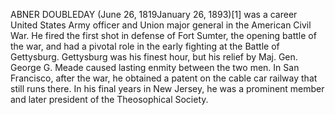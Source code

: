 ABNER DOUBLEDAY (June 26, 1819January 26, 1893)[1] was a career United States Army officer and Union major general in the American Civil War. He fired the first shot in defense of Fort Sumter, the opening battle of the war, and had a pivotal role in the early fighting at the Battle of Gettysburg. Gettysburg was his finest hour, but his relief by Maj. Gen. George G. Meade caused lasting enmity between the two men. In San Francisco, after the war, he obtained a patent on the cable car railway that still runs there. In his final years in New Jersey, he was a prominent member and later president of the Theosophical Society.
